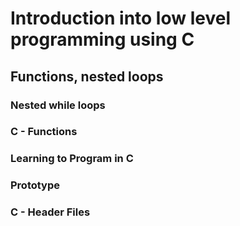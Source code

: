 # Introduction into low level programming using C
## Functions, nested loops
### Nested while loops
### C - Functions
### Learning to Program in C
### Prototype
### C - Header Files

